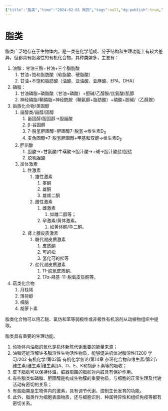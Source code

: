 ```yaml
---
{"title":"脂类","time":"2024-02-01 周四","tags":null,"dg-publish":true,"permalink":"/200 学习/202 有机化学/第03篇 生物有机化合物/第15章 脂类/第0节 脂类/脂类/","dgPassFrontmatter":true,"created":"2024-02-01T19:54:15.431+08:00","updated":"2024-02-02T13:48:25.318+08:00"}
---
```


# 脂类
脂类广泛地存在于生物体内，是一类在化学组成、分子结构和生理功能上有较大差异，但都具有脂溶性的有机化合物，其种类繁多，主要有：
1. 油脂：甘油三酯=甘油+三个脂肪酸
	1. 甘油+饱和脂肪酸（软脂酸、硬脂酸）
	2. 甘油+不饱和脂肪酸（油酸、亚油酸、亚麻酸、EPA、DHA）
2. 磷脂：
	1. 甘油磷脂=磷脂酸（甘油+磷酸）+胆碱/乙醇胺/丝氨酸/肌醇
	2. 神经磷脂/鞘磷脂=神经酰胺（鞘氨醇+脂肪酸）+磷酸+胆碱/（乙醇胺）
3. 甾族化合物/类固醇
	1. 甾醇类/甾醇/固醇
		1. 甾固醇/胆固醇→胆甾酸
		2. β-谷固醇
		3. 7-脱氢胆固醇=胆固醇7-脱氢→维生素D<sub>3</sub>
		4. 麦角固醇=7-脱氢胆固醇+甲基和双键→维生素D<sub>2</sub>
	2. 胆甾酸
		1. 胆酸→+甘氨酸/牛磺酸→胆汁酸→+碱→胆汁酸盐/胆盐
		2. 脱氢胆酸
	3. 甾体激素
		1. 性激素
			1. 雄性激素
				1. 睾酮
				2. 雄酮
				3. 雄烯二酮
			2. 雌性激素
				1. 雌激素
					1. 如雌二醇等；
				2. 孕激素/黄体激素。
					1. 如黄体酮/孕二酮。
		2. 肾上腺皮质激素
			1. 糖代谢皮质激素
				1. 皮质酮
				2. 可的松
				3. 氢化可的松等
			2. 盐代谢皮质激素
				1. 11-脱氧皮质酮、
				2. 17α-羟基-11-脱氧皮质酮等。
4. 萜类化合物
	1. 月桂烯
	2. 薄荷醇
	3. 樟脑
	4. 胡萝卜素

脂类化合物可以用乙醚、氯仿和苯等弱极性或非极性有机溶剂从动植物组织中提取。

脂类具有重要的生理功能。
1. 动物体内油脂的氧化是机体新陈代谢重要的能量来源；
2. 油脂还能溶解许多脂溶性生物活性物质，能够促进机体对脂溶性[[200 学习/202 有机化学/第02篇 有机化学各论/第14章 杂环化合物和维生素/第2节 维生素/维生素\|维生素]]A、D、E、K和胡萝卜素等的吸收；
3. 皮下脂肪可以保持体温，脏器周围的脂肪对内脏具有保护作用。
4. 有些脂类如磷脂、胆固醇是构成生物膜的重要物质，与细胞的正常生理及代谢活动有密切的关系；
5. 有些脂类是生物体内的激素，具有调节代谢、控制生长发育的功能。
6. 此外，脂类作为细胞表面物质，还与细胞识别、种属特异性和组织免疫等都有密切关系。